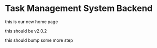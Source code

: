 # Task Management System Backend

this is our new home page

this should be v2.0.2

this should bump some more step
